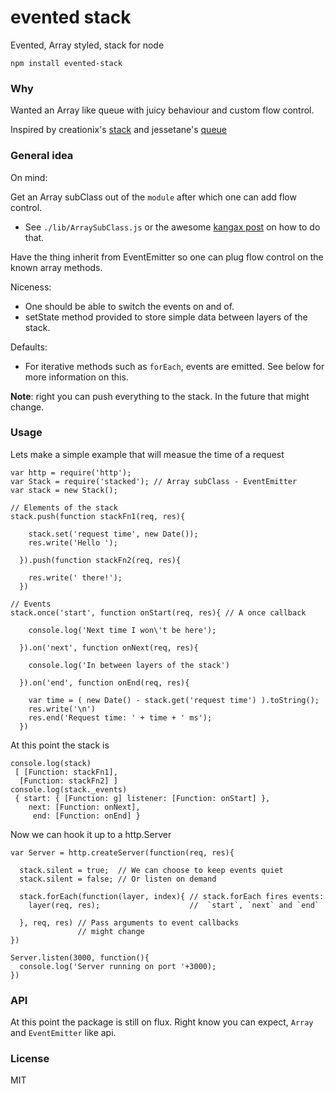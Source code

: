 # evented stack

 Evented, Array styled, stack for node

  ```
  npm install evented-stack
  ```

### Why
  Wanted an Array like queue with juicy behaviour and custom flow control.

  Inspired by creationix's [stack](https://www.npmjs.org/package/stack)
  and jessetane's [queue](https://www.npmjs.org/package/queue)

### General idea

On mind:

 Get an Array subClass out of the `module` after which one can add flow control.

 * See `./lib/ArraySubClass.js` or the awesome [kangax post](http://perfectionkills.com/how-ecmascript-5-still-does-not-allow-to-subclass-an-array/) on how to do that.

 Have the thing inherit from EventEmitter so one can plug flow control on the known array methods.

Niceness:

  * One should be able to switch the events on and of.
  * setState method provided to store simple data between layers of the stack.

Defaults:

  * For iterative methods such as `forEach`, events are emitted. See below for
  more information on this.

<b>Note</b>: right you can push everything to the stack. In the future
that might change.

### Usage

 Lets make a simple example that will measue the time of a request

```
var http = require('http');
var Stack = require('stacked'); // Array subClass - EventEmitter
var stack = new Stack();

// Elements of the stack
stack.push(function stackFn1(req, res){

    stack.set('request time', new Date());
    res.write('Hello ');

  }).push(function stackFn2(req, res){

    res.write(' there!');
  })

// Events
stack.once('start', function onStart(req, res){ // A once callback

    console.log('Next time I won\'t be here');

  }).on('next', function onNext(req, res){

    console.log('In between layers of the stack')

  }).on('end', function onEnd(req, res){

    var time = ( new Date() - stack.get('request time') ).toString();
    res.write('\n')
    res.end('Request time: ' + time + ' ms');
  })

```

At this point the stack is
```
console.log(stack)
 [ [Function: stackFn1],
  [Function: stackFn2] ]
console.log(stack._events)
 { start: { [Function: g] listener: [Function: onStart] },
    next: [Function: onNext],
     end: [Function: onEnd] }
```

Now we can hook it up to a http.Server
```
var Server = http.createServer(function(req, res){

  stack.silent = true;  // We can choose to keep events quiet
  stack.silent = false; // Or listen on demand

  stack.forEach(function(layer, index){ // stack.forEach fires events:
    layer(req, res);                    //  `start`, `next` and `end`

  }, req, res) // Pass arguments to event callbacks
               // might change
})

Server.listen(3000, function(){
  console.log('Server running on port '+3000);
})
```

### API

At this point the package is still on flux. Right know you can expect, `Array`
and `EventEmitter` like api.

### License
 MIT
